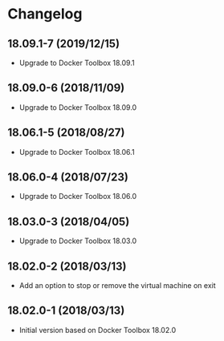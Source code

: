 # Changelog

## 18.09.1-7 (2019/12/15)

* Upgrade to Docker Toolbox 18.09.1

## 18.09.0-6 (2018/11/09)

* Upgrade to Docker Toolbox 18.09.0

## 18.06.1-5 (2018/08/27)

* Upgrade to Docker Toolbox 18.06.1

## 18.06.0-4 (2018/07/23)

* Upgrade to Docker Toolbox 18.06.0

## 18.03.0-3 (2018/04/05)

* Upgrade to Docker Toolbox 18.03.0

## 18.02.0-2 (2018/03/13)

* Add an option to stop or remove the virtual machine on exit

## 18.02.0-1 (2018/03/13)

* Initial version based on Docker Toolbox 18.02.0

